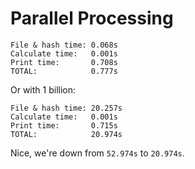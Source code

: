 # Parallel Processing

```
File & hash time: 0.068s
Calculate time:   0.001s
Print time:       0.708s
TOTAL:            0.777s
```

Or with 1 billion:

```
File & hash time: 20.257s
Calculate time:   0.001s
Print time:       0.715s
TOTAL:            20.974s
```

Nice, we're down from `52.974s` to `20.974s`. 